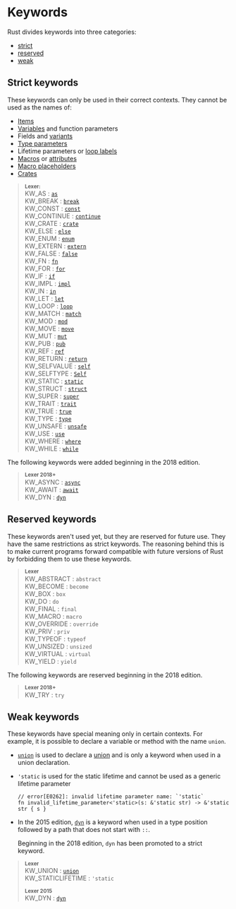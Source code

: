# Keywords

Rust divides keywords into three categories:

* [strict](#strict-keywords)
* [reserved](#reserved-keywords)
* [weak](#weak-keywords)

## Strict keywords

These keywords can only be used in their correct contexts. They cannot
be used as the names of:

* [Items]
* [Variables] and function parameters
* Fields and [variants]
* [Type parameters]
* Lifetime parameters or [loop labels]
* [Macros] or [attributes]
* [Macro placeholders]
* [Crates]

> **<sup>Lexer:<sup>**\
> KW_AS             : [`as`](../std/keyword.as.html)\
> KW_BREAK          : [`break`](../std/keyword.break.html)\
> KW_CONST          : [`const`](../std/keyword.const.html)\
> KW_CONTINUE       : [`continue`](../std/keyword.continue.html)\
> KW_CRATE          : [`crate`](../std/keyword.crate.html)\
> KW_ELSE           : [`else`](../std/keyword.else.html)\
> KW_ENUM           : [`enum`](../std/keyword.enum.html)\
> KW_EXTERN         : [`extern`](../std/keyword.extern.html)\
> KW_FALSE          : [`false`](../std/keyword.false.html)\
> KW_FN             : [`fn`](../std/keyword.fn.html)\
> KW_FOR            : [`for`](../std/keyword.for.html)\
> KW_IF             : [`if`](../std/keyword.if.html)\
> KW_IMPL           : [`impl`](../std/keyword.impl.html)\
> KW_IN             : [`in`](../std/keyword.in.html)\
> KW_LET            : [`let`](../std/keyword.let.html)\
> KW_LOOP           : [`loop`](../std/keyword.loop.html)\
> KW_MATCH          : [`match`](../std/keyword.match.html)\
> KW_MOD            : [`mod`](../std/keyword.mod.html)\
> KW_MOVE           : [`move`](../std/keyword.move.html)\
> KW_MUT            : [`mut`](../std/keyword.mut.html)\
> KW_PUB            : [`pub`](../std/keyword.pub.html)\
> KW_REF            : [`ref`](../std/keyword.ref.html)\
> KW_RETURN         : [`return`](../std/keyword.return.html)\
> KW_SELFVALUE      : [`self`](../std/keyword.self.html)\
> KW_SELFTYPE       : [`Self`](../std/keyword.Self.html)\
> KW_STATIC         : [`static`](../std/keyword.static.html)\
> KW_STRUCT         : [`struct`](../std/keyword.struct.html)\
> KW_SUPER          : [`super`](../std/keyword.super.html)\
> KW_TRAIT          : [`trait`](../std/keyword.trait.html)\
> KW_TRUE           : [`true`](../std/keyword.true.html)\
> KW_TYPE           : [`type`](../std/keyword.type.html)\
> KW_UNSAFE         : [`unsafe`](../std/keyword.unsafe.html)\
> KW_USE            : [`use`](../std/keyword.use.html)\
> KW_WHERE          : [`where`](../std/keyword.where.html)\
> KW_WHILE          : [`while`](../std/keyword.while.html)

The following keywords were added beginning in the 2018 edition.

> **<sup>Lexer 2018+</sup>**\
> KW_ASYNC          : [`async`](../std/keyword.async.html)\
> KW_AWAIT          : [`await`](../std/keyword.await.html)\
> KW_DYN            : [`dyn`](../std/keyword.dyn.html)

## Reserved keywords

These keywords aren't used yet, but they are reserved for future use. They have
the same restrictions as strict keywords. The reasoning behind this is to make
current programs forward compatible with future versions of Rust by forbidding
them to use these keywords.

> **<sup>Lexer</sup>**\
> KW_ABSTRACT       : `abstract`\
> KW_BECOME         : `become`\
> KW_BOX            : `box`\
> KW_DO             : `do`\
> KW_FINAL          : `final`\
> KW_MACRO          : `macro`\
> KW_OVERRIDE       : `override`\
> KW_PRIV           : `priv`\
> KW_TYPEOF         : `typeof`\
> KW_UNSIZED        : `unsized`\
> KW_VIRTUAL        : `virtual`\
> KW_YIELD          : `yield`

The following keywords are reserved beginning in the 2018 edition.

> **<sup>Lexer 2018+</sup>**\
> KW_TRY   : `try`

## Weak keywords

These keywords have special meaning only in certain contexts. For example, it
is possible to declare a variable or method with the name `union`.

* [`union`](../std/keyword.union.html) is used to declare a [union]
  and is only a keyword when used in a union declaration.
* `'static` is used for the static lifetime and cannot be used as a generic
  lifetime parameter

  ```compile_fail
  // error[E0262]: invalid lifetime parameter name: `'static`
  fn invalid_lifetime_parameter<'static>(s: &'static str) -> &'static str { s }
  ```
* In the 2015 edition, [`dyn`] is a keyword when used in a type position
  followed by a path that does not start with `::`.

  Beginning in the 2018 edition, `dyn` has been promoted to a strict keyword.

> **<sup>Lexer</sup>**\
> KW_UNION          : [`union`](../std/keyword.union.html)\
> KW_STATICLIFETIME : `'static`
>
> **<sup>Lexer 2015</sup>**\
> KW_DYN            : [`dyn`](../std/keyword.dyn.html)

[items]: items.md
[Variables]: variables.md
[Type parameters]: types/parameters.md
[loop labels]: expressions/loop-expr.md#loop-labels
[Macros]: macros.md
[attributes]: attributes.md
[Macro placeholders]: macros-by-example.md
[Crates]: crates-and-source-files.md
[union]: items/unions.md
[variants]: items/enumerations.md
[`dyn`]: types/trait-object.md
